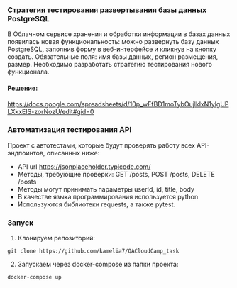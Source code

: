### Стратегия тестирования развертывания базы данных PostgreSQL
В Облачном сервисе хранения и обработки информации в базах данных появилась новая функциональность: можно развернуть базу данных PostgreSQL, заполнив форму в веб-интерфейсе и кликнув на кнопку создать. Обязательные поля: имя базы данных, регион размещения, размер. Необходимо разработать стратегию тестирования нового функционала.

#### Решение:
https://docs.google.com/spreadsheets/d/10p_wFfBD1moTybOujlklxN1ylgUPLXkxEIS-zorNozU/edit#gid=0

### Автоматизация тестирования API
Проект с автотестами, которые будут проверять работу всех API-эндпоинтов, описанных ниже:

* API url https://jsonplaceholder.typicode.com/
* Методы, требующие проверки: GET /posts, POST /posts, DELETE /posts
* Методы могут принимать параметры userId, id, title, body
* В качестве языка программирования используется python
* Используются библиотеки requests, а также pytest.

### Запуск

1. Клонируем репозиторий:

```git clone https://github.com/kamelia7/QACloudCamp_task```

2. Запускаем через docker-compose из папки проекта:

```docker-compose up```